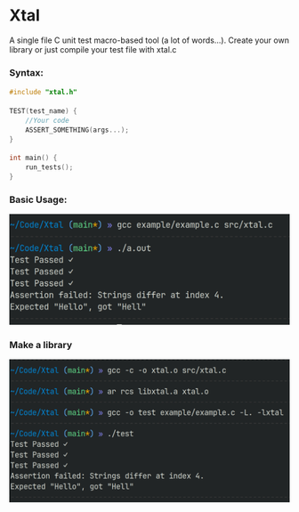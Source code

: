 # Xtal

A single file C unit test  macro-based tool (a lot of words...).
Create your own library or just compile your test file with xtal.c

### Syntax:
```c
#include "xtal.h"

TEST(test_name) {
    //Your code
    ASSERT_SOMETHING(args...);
}

int main() {
    run_tests();
}
```

### Basic Usage:
![Alt text](resources/result.png)

### Make a library
![Alt text](resources/lib.png)